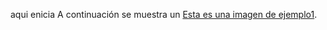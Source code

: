 aqui enicia
A continuación se muestra un [Esta es una imagen de ejemplo1](https://www.google.com).
<!-- A continuación se muestra un [Esta es una imagen de ejemplo2](https://www.youtube.com).
Estas pueden ocupar varias líneas.
[Esta es una imagen de ejemplo](https://ejemplo.com/imagen.jpg).
Puedes colocar [^1] notas en el pie de página [^2] fácilmente.
[^1]: Aquí encuentras el texto de la nota al pie de página.
[^2]: **Las notas de pie de página** pueden *formatearse* también.
A continuación se muestra un [Esta es una imagen de ejemplo2](https://www.ionos.es/digitalguide/paginas-web). -->